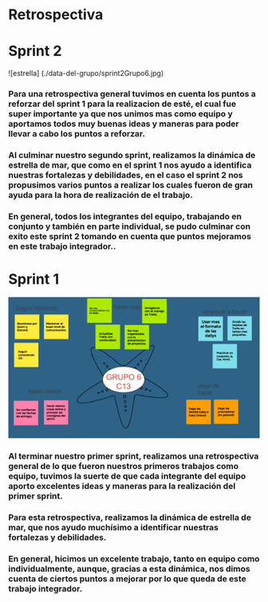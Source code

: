 # Retrospectiva 

# Sprint 2 

 ![estrella] (./data-del-grupo/sprint2Grupo6.jpg)

### Para una retrospectiva general tuvimos en cuenta los puntos a reforzar del sprint 1 para la realizacion de esté, el cual fue super importante ya que nos unimos mas como equipo y aportamos todos muy buenas ideas y maneras para poder llevar a cabo los puntos a reforzar. 

### Al culminar nuestro segundo sprint, realizamos la dinámica de estrella de mar, que como en el sprint 1 nos ayudo a identifica nuestras fortalezas y debilidades, en el caso el sprint 2 nos propusimos varios puntos a realizar los cuales fueron de gran ayuda para la hora de realización de el trabajo.

### En general, todos los integrantes del equipo, trabajando en conjunto y también en parte individual, se pudo culminar con exito este sprint 2 tomando en cuenta que puntos mejoramos en este trabajo integrador.. 


# Sprint 1 

![estrella](./data-del-grupo/retrospectivaSprint1.jpg)
### Al terminar nuestro primer sprint, realizamos una retrospectiva general de lo que fueron nuestros primeros trabajos como equipo, tuvimos la suerte de que cada integrante del equipo aporto excelentes ideas y maneras para la realización del primer sprint.
### Para esta retrospectiva, realizamos la dinámica de estrella de mar, que nos ayudo muchísimo a identificar nuestras fortalezas y debilidades.
### En general, hicimos un excelente trabajo, tanto en equipo como individualmente, aunque, gracias a esta dinámica, nos dimos cuenta de ciertos puntos a mejorar por lo que queda de este trabajo integrador.